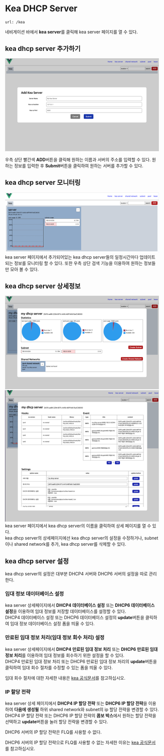 Kea DHCP Server
=====================
    url: /kea
네비게이션 바에서 **kea server**를 클릭해 kea server 페이지를 열 수 있다.  

kea dhcp server 추가하기
--------------------
![사진을 불러올 수 없습니다.](https://github.com/neneong/keaDHCPManager/blob/main/source/_static/%E1%84%89%E1%85%B3%E1%84%8F%E1%85%B3%E1%84%85%E1%85%B5%E1%86%AB%E1%84%89%E1%85%A3%E1%86%BA%202023-11-07%2015.13.02.png?raw=true)

우측 상단 빨간색 **ADD**버튼을 클릭해 원하는 이름과 서버의 주소를 입력할 수 있다. 
원하는 정보를 입력한 후 **Submit**버튼을 클릭하여 원하는 서버를 추가할 수 있다.  

kea dhcp server 모니터링
-------------------
![사진을 불러올 수 없습니다.](https://github.com/neneong/keaDHCPManager/blob/main/source/_static/%E1%84%89%E1%85%B3%E1%84%8F%E1%85%B3%E1%84%85%E1%85%B5%E1%86%AB%E1%84%89%E1%85%A3%E1%86%BA%202023-11-07%2016.27.46.png?raw=true)
kea server 페이지에서 추가되어있는 kea dhcp server들의 일정시간마다 업데이트 되는 정보를 모니터링 할 수 있다. 또한 우측 상단 검색 기능을 이용하여 원하는 정보들만 모아 볼 수 있다. 

kea dhcp server 상세정보
-------------------
![사진을 불러올 수 없습니다.](https://github.com/neneong/keaDHCPManager/blob/main/source/_static/%E1%84%89%E1%85%B3%E1%84%8F%E1%85%B3%E1%84%85%E1%85%B5%E1%86%AB%E1%84%89%E1%85%A3%E1%86%BA%202023-11-07%2016.07.21.png?raw=true)  
![사진을 불러올 수 없습니다.](https://github.com/neneong/keaDHCPManager/blob/main/source/_static/%E1%84%89%E1%85%B3%E1%84%8F%E1%85%B3%E1%84%85%E1%85%B5%E1%86%AB%E1%84%89%E1%85%A3%E1%86%BA%202023-11-07%2016.15.49.png?raw=true)
kea server 페이지에서 kea dhcp server의 이름을 클릭하여 상세 페이지를 열 수 있다.  
kea dhcp server의 상세페이지에선 kea dhcp server의 설정을 수정하거나, subnet이나 shared network를 추가, kea dhcp server를 삭제할 수 있다.

kea dhcp server 설정
-------------------
kea dhcp server의 설정은 대부분 DHCP4 서버와 DHCP6 서버의 설정을 따로 관리한다.  

### 임대 정보 데이터베이스 설정
kea server 상세페이지에서 **DHCP4 데이터베이스 설정** 또는 **DHCP6 데이터베이스 설정**을 이용하여 임대 정보를 저장할 데이터베이스를 설정할 수 있다.  
DHCP4 데이터베이스 설정 또는 DHCP6 데이터베이스 설정의 **update**버튼을 클릭하여 임대 정보 데이터베이스 설정 폼을 띄울 수 있다.  

### 만료된 임대 정보 처리(임대 정보 회수 처리) 설정
kea server 상세페이지에서 **DHCP4 만료된 임대 정보 처리** 또는 **DHCP6 만료된 임대 정보 처리**를 이용하여 임대 정보를 회수하기 위한 설정을 할 수 있다.  
DHCP4 만료된 임대 정보 처리 또는 DHCP6 만료된 임대 정보 처리의 **update**버튼을 클릭하여 임대 회수 절차를 수정할 수 있는 폼을 띄울 수 있다.  

임대 회수 절차에 대한 자세한 내용은 [kea 공식문서](https://kea.readthedocs.io/en/kea-2.4.0/arm/lease-expiration.html)를 참고하십시오.

### IP 할당 전략
kea server 상세 페이지에서 **DHCP4 IP 할당 전략** 또는 **DHCP6 IP 할당 전략**을 이용하여 **다음에 생성될** 하위 shared network와 subnet의 ip 할당 전략을 변경할 수 있다.  
DHCP4 IP 할당 전략 또는 DHCP6 IP 할당 전략의 **콤보 박스**에서 원하는 할당 전략을 선택하고 **update**버튼을 눌러 할당 전략을 변경할 수 있다.  

DHCP6 서버의 IP 할당 전략은 FLQ를 사용할 수 없다. 

DHCP6 서버의 IP 할당 전략으로 FLQ를 사용할 수 없는 자세한 이유는 [kea 공식문서](https://kea.readthedocs.io/en/kea-2.4.0/arm/lease-expiration.html)를 참고하십시오.